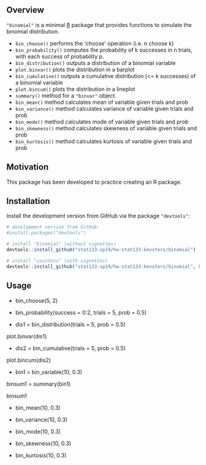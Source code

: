 ## Overview

`"binomial"` is a minimal [R](http://www.r-project.org/) package that
provides functions to simulate the binomial distribution.

  - `bin_choose()` performs the 'choose' operation (i.e. n choose k)
  - `bin_probability()` computes the probability of k successes in n trials, with each success of probability p.
  - `bin_distribution()` outputs a distribution of a binomial variable
  - `plot.binvar()` plots the distribution in a barplot
  - `bin_cumulative()` outputs a cumulative distribution (<= k successes) of a binomial variable
  - `plot.bincum()` plots the distribution in a lineplot
  - `summary()` method for a `"binvar"` object.
  - `bin_mean()` method calculates mean of variable given trials and prob
  - `bin_variance()` method calculates variance of variable given trials and prob
  - `bin_mode()` method calculates mode of variable given trials and prob
  - `bin_skewness()` method calculates skewness of variable given trials and prob
  - `bin_kurtosis()` method calculates kurtosis of variable given trials and prob

## Motivation

This package has been developed to practice creating an R package.

## Installation

Install the development version from GitHub via the package
`"devtools"`:

``` r
# development version from GitHub:
#install.packages("devtools") 

# install "binomial" (without vignettes)
devtools::install_github("stat133-sp19/hw-stat133-kevsters/binomial")

# install "cointoss" (with vignettes)
devtools::install_github("stat133-sp19/hw-stat133-kevsters/binomial", build_vignettes = TRUE)
```

## Usage

- bin_choose(5, 2)

- bin_probability(success = 0:2, trials = 5, prob = 0.5)

- dis1 = bin_distribution(trials = 5, prob = 0.5) 

plot.binvar(dis1)

- dis2 = bin_cumulative(trials = 5, prob = 0.5)

plot.bincum(dis2)

- bin1 = bin_variable(10, 0.3)

binsum1 = summary(bin1)

binsum1

- bin_mean(10, 0.3)

- bin_variance(10, 0.3)

- bin_mode(10, 0.3)

- bin_skewness(10, 0.3)

- bin_kurtosis(10, 0.3)
